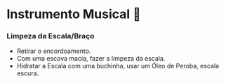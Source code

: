 # Instrumento Musical :guitar:



 ### Limpeza da Escala/Braço

- Retirar o encordoamento.
- Com uma escova macia, fazer a limpeza da escala.
- Hidratar a Escala com uma buchinha, usar um Óleo de Peroba, escala escura.
